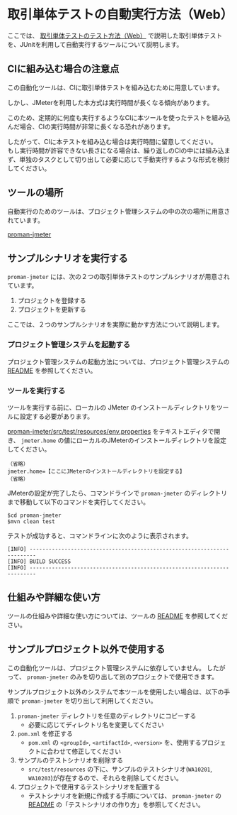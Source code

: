 # 取引単体テストの自動実行方法（Web）

ここでは、 [取引単体テストのテスト方法（Web）](取引単体テストのテスト方法（Web）.md) で説明した取引単体テストを、JUnitを利用して自動実行するツールについて説明します。

## CIに組み込む場合の注意点
この自動化ツールは、CIに取引単体テストを組み込むために用意しています。

しかし、JMeterを利用した本方式は実行時間が長くなる傾向があります。

このため、定期的に何度も実行するようなCIに本ツールを使ったテストを組み込んだ場合、CIの実行時間が非常に長くなる恐れがあります。

したがって、CIに本テストを組み込む場合は実行時間に留意してください。  
もし実行時間が許容できない長さになる場合は、繰り返しのCIの中には組み込まず、単独のタスクとして切り出して必要に応じて手動実行するような形式を検討してください。


## ツールの場所
自動実行のためのツールは、プロジェクト管理システムの中の次の場所に用意されています。

[proman-jmeter](../../../ソースコード/proman-project/proman-jmeter)

## サンプルシナリオを実行する
`proman-jmeter` には、次の２つの取引単体テストのサンプルシナリオが用意されています。

1. プロジェクトを登録する
1. プロジェクトを更新する

ここでは、２つのサンプルシナリオを実際に動かす方法について説明します。

### プロジェクト管理システムを起動する
プロジェクト管理システムの起動方法については、プロジェクト管理システムの [README](../../../ソースコード/proman-project/proman-web/README.md) を参照してください。

### ツールを実行する
ツールを実行する前に、ローカルの JMeter のインストールディレクトリをツールに設定する必要があります。

[proman-jmeter/src/test/resources/env.properties](../../../ソースコード/proman-project/proman-jmeter/src/test/resources/env.properties) をテキストエディタで開き、 `jmeter.home` の値にローカルのJMeterのインストールディレクトリを設定してください。

```properties
（省略）
jmeter.home=【ここにJMeterのインストールディレクトリを設定する】
（省略）
```

JMeterの設定が完了したら、コマンドラインで `proman-jmeter` のディレクトリまで移動して以下のコマンドを実行してください。

```
$cd proman-jmeter
$mvn clean test
```

テストが成功すると、コマンドラインに次のように表示されます。

```
[INFO] ------------------------------------------------------------------------
[INFO] BUILD SUCCESS
[INFO] ------------------------------------------------------------------------
```

## 仕組みや詳細な使い方
ツールの仕組みや詳細な使い方については、ツールの [README](../../../ソースコード/proman-project/proman-jmeter/README.md) を参照してください。

## サンプルプロジェクト以外で使用する
この自動化ツールは、プロジェクト管理システムに依存していません。
したがって、 `proman-jmeter` のみを切り出して別のプロジェクトで使用できます。

サンプルプロジェクト以外のシステムで本ツールを使用したい場合は、以下の手順で `proman-jmeter` を切り出して利用してください。

1. `proman-jmeter` ディレクトリを任意のディレクトリにコピーする
    - 必要に応じてディレクトリ名を変更してください
2. `pom.xml` を修正する
    - `pom.xml` の `<groupId>`, `<artifactId>`, `<version>` を、使用するプロジェクトに合わせて修正してください
3. サンプルのテストシナリオを削除する
    - `src/test/resources` の下に、サンプルのテストシナリオ(`WA10201`, `WA10203`)が存在するので、それらを削除してください。
4. プロジェクトで使用するテストシナリオを配置する
    - テストシナリオを新規に作成する手順については、 `proman-jmeter` の [README](../../../ソースコード/proman-project/proman-jmeter/README.md) の「テストシナリオの作り方」を参照してください。

